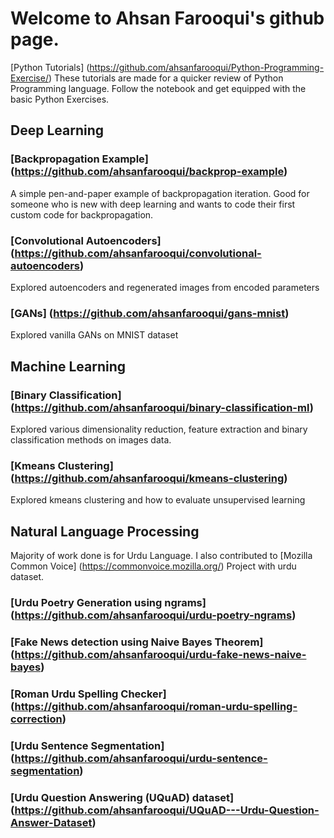 # Welcome to Ahsan Farooqui's github page. 

[Python Tutorials] (https://github.com/ahsanfarooqui/Python-Programming-Exercise/)
These tutorials are made for a quicker review of Python Programming language. Follow the notebook and get equipped with the basic Python Exercises. 

## Deep Learning
### [Backpropagation Example] (https://github.com/ahsanfarooqui/backprop-example)
A simple pen-and-paper example of backpropagation iteration. Good for someone who is new with deep learning and wants to code their first custom code for backpropagation. 

### [Convolutional Autoencoders] (https://github.com/ahsanfarooqui/convolutional-autoencoders)
Explored autoencoders and regenerated images from encoded parameters

### [GANs] (https://github.com/ahsanfarooqui/gans-mnist)
Explored vanilla GANs on MNIST dataset 

## Machine Learning
### [Binary Classification] (https://github.com/ahsanfarooqui/binary-classification-ml)
Explored various dimensionality reduction, feature extraction and binary classification methods on images data. 

### [Kmeans Clustering] (https://github.com/ahsanfarooqui/kmeans-clustering)
Explored kmeans clustering and how to evaluate unsupervised learning

## Natural Language Processing
Majority of work done is for Urdu Language. I also contributed to [Mozilla Common Voice] (https://commonvoice.mozilla.org/) Project with urdu dataset.
### [Urdu Poetry Generation using ngrams] (https://github.com/ahsanfarooqui/urdu-poetry-ngrams)
### [Fake News detection using Naive Bayes Theorem] (https://github.com/ahsanfarooqui/urdu-fake-news-naive-bayes)
### [Roman Urdu Spelling Checker] (https://github.com/ahsanfarooqui/roman-urdu-spelling-correction)
### [Urdu Sentence Segmentation] (https://github.com/ahsanfarooqui/urdu-sentence-segmentation)
### [Urdu Question Answering (UQuAD) dataset] (https://github.com/ahsanfarooqui/UQuAD---Urdu-Question-Answer-Dataset)

